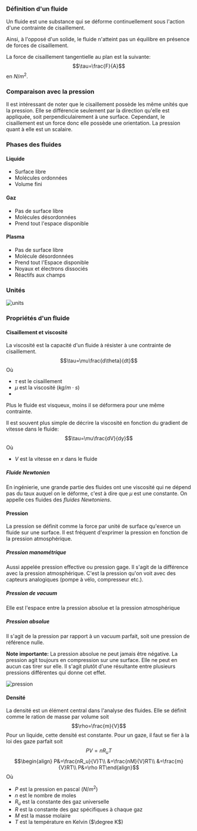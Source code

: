 ### Définition d'un fluide
Un fluide est une substance qui se déforme continuellement sous l'action d'une contrainte de cisaillement. 

Ainsi, à l'opposé d'un solide, le fluide n'atteint pas un équilibre en présence de forces de cisaillement. 

La force de cisaillement tangentielle au plan est la suivante:
$$\tau=\frac{F}{A}$$ en $N/m^2$. 
### Comparaison avec la pression
Il est intéressant de noter que le cisaillement possède les même unités que la pression. Elle se différencie seulement par la direction qu'elle est appliquée, soit perpendiculairement à une surface. Cependant, le cisaillement est un force donc elle possède une orientation. La pression quant à elle est un scalaire.

### Phases des fluides
#### Liquide
- Surface libre
- Molécules ordonnées
- Volume fini
#### Gaz
- Pas de surface libre
- Molécules désordonnées
- Prend tout l'espace disponible
#### Plasma
- Pas de surface libre
- Molécule désordonnées
- Prend tout l'Espace disponible
- Noyaux et électrons dissociés
- Réactifs aux champs

### Unités
![units](Images/units.png)

### Propriétés d'un fluide
#### Cisaillement et viscosité
La viscosité est la capacité d'un fluide à résister à une contrainte de cisaillement.
$$\tau=\mu\frac{d\theta}{dt}$$
Où 
- $\tau$ est le cisaillement
- $\mu$ est la viscosité ($kg/m\cdot s)$
- 
Plus le fluide est visqueux, moins il se déformera pour une même contrainte.

Il est souvent plus simple de décrire la viscosité en fonction du gradient de vitesse dans le fluide:
$$\tau=\mu\frac{dV}{dy}$$
Où
- $V$ est la vitesse en $x$ dans le fluide
##### Fluide Newtonien
En ingénierie, une grande partie des fluides ont une viscosité qui ne dépend pas du taux auquel on le déforme, c'est à dire que $\mu$ est une constante. On appelle ces fluides des *fluides Newtoniens*.

#### Pression
La pression se définit comme la force par unité de surface qu'exerce un fluide sur une surface. Il est fréquent d'exprimer la pression en fonction de la pression atmosphérique. 

##### Pression manométrique
Aussi appelée pression effective ou pression gage. Il s'agit de la différence avec la pression atmosphérique. C'est la pression qu'on voit avec des capteurs analogiques (pompe à vélo, compresseur etc.).
##### Pression de vacuum
Elle est l'espace entre la pression absolue et la pression atmosphérique

##### Pression absolue
Il s'agit de la pression par rapport à un vacuum parfait, soit une pression de référence nulle.

**Note importante:** La pression absolue ne peut jamais être négative. La pression agit toujours en compression sur une surface. Elle ne peut en aucun cas tirer sur elle. Il s'agit plutôt d'une résultante entre plusieurs pressions différentes qui donne cet effet.

![pression](Images/pression.png)

#### Densité
La densité est un élément central dans l'analyse des fluides. Elle se définit comme le ration de masse par volume soit $$\rho=\frac{m}{V}$$
Pour un liquide, cette densité est constante. Pour un gaze, il faut se fier à la loi des gaze parfait soit $$PV=nR_uT$$
$$\begin{align} P&=\frac{nR_u}{V}T\\
&=\frac{nM}{V}RT\\ &=\frac{m}{V}RT\\ P&=\rho RT\end{align}$$
Où
- $P$ est la pression en pascal ($N/m^2$)
- $n$ est le nombre de moles
- $R_u$ est la constante des gaz universelle
- $R$ est la constante des gaz spécifiques à chaque gaz
- $M$ est la masse molaire
- $T$ est la température en Kelvin ($\degree K$)
